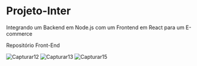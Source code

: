 # Projeto-Inter

Integrando um Backend em Node.js com um Frontend em React para um E-commerce

Repositório Front-End

![Capturar12](https://user-images.githubusercontent.com/88461178/149403881-584c11fa-4ca5-46dd-b717-50eb5521c54d.PNG)
![Capturar13](https://user-images.githubusercontent.com/88461178/149404015-cdb437eb-9a5f-45ce-9df1-7945af90d443.PNG)
![Capturar15](https://user-images.githubusercontent.com/88461178/149404124-c29c53aa-079a-4600-b01b-513d4c7015cf.PNG)
